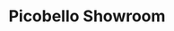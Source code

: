 ---
title: "Picobello Showroom"
url: /haslach-im-kinzigtal/picobello-showroom/
shop: Haushaltsartikel
---